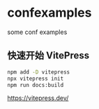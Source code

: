 # confexamples
some conf examples

## 快速开始 VitePress

```bash
npm add -D vitepress
npx vitepress init
npm run docs:build
```
https://vitepress.dev/

